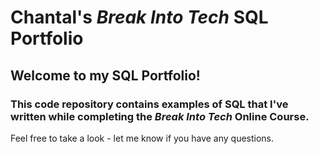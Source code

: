 # Chantal's _Break Into Tech_ SQL Portfolio
## Welcome to my SQL Portfolio!
### This code repository contains examples of SQL that I've written while completing the _Break Into Tech_ Online Course. 
Feel free to take a look - let me know if you have any questions.
